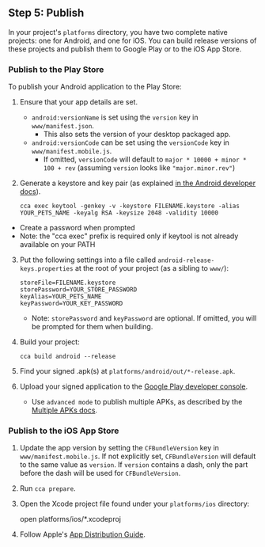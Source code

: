 ## Step 5: Publish

In your project's `platforms` directory, you have two complete native projects: one for Android, and one for iOS. You can build release versions of these projects and publish them to Google Play or to the iOS App Store.

### Publish to the Play Store

To publish your Android application to the Play Store:

1. Ensure that your app details are set.
    * `android:versionName` is set using the `version` key in `www/manifest.json`.
       * This also sets the version of your desktop packaged app.
    * `android:versionCode` can be set using the `versionCode` key in `www/manifest.mobile.js`.
       * If omitted, `versionCode` will default to `major * 10000 + minor * 100 + rev` (assuming `version` looks like `"major.minor.rev"`)

2. Generate a keystore and key pair (as explained [in the Android developer docs](http://developer.android.com/tools/publishing/app-signing.html#signing-manually)).
   ```
   cca exec keytool -genkey -v -keystore FILENAME.keystore -alias YOUR_PETS_NAME -keyalg RSA -keysize 2048 -validity 10000
   ```
  * Create a password when prompted
  * Note: the "cca exec" prefix is required only if keytool is not already available on your PATH


3. Put the following settings into a file called `android-release-keys.properties` at the root of your project (as a sibling to `www/`):

    ```
    storeFile=FILENAME.keystore
    storePassword=YOUR_STORE_PASSWORD
    keyAlias=YOUR_PETS_NAME
    keyPassword=YOUR_KEY_PASSWORD
    ```
    * Note: `storePassword` and `keyPassword` are optional. If omitted, you will be prompted for them when building.

4. Build your project:
   ```
   cca build android --release
   ```

5. Find your signed .apk(s) at `platforms/android/out/*-release.apk`.

6. Upload your signed application to the [Google Play developer console](https://play.google.com/apps/publish).
   * Use `advanced mode` to publish multiple APKs, as described by the [Multiple APKs docs](http://developer.android.com/google/play/publishing/multiple-apks.html).

### Publish to the iOS App Store

1. Update the app version by setting the `CFBundleVersion` key in `www/manifest.mobile.js`. If not explicitly set, `CFBundleVersion` will default to the same value as `version`. If `version` contains a dash, only the part before the dash will be used for `CFBundleVersion`.

2. Run `cca prepare`.

2. Open the Xcode project file found under your `platforms/ios` directory:

    open platforms/ios/*.xcodeproj

3. Follow Apple's [App Distribution Guide](https://developer.apple.com/library/ios/documentation/IDEs/Conceptual/AppDistributionGuide/Introduction/Introduction.html).
